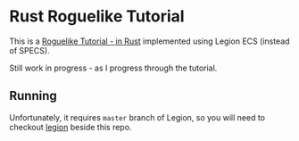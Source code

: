 # Rust Roguelike Tutorial

This is a [Roguelike Tutorial - in Rust](https://github.com/thebracket/rustrogueliketutorial) implemented using Legion ECS (instead of SPECS).

Still work in progress - as I progress through the tutorial.

## Running

Unfortunately, it requires `master` branch of Legion, so you will need to checkout [legion](https://github.com/TomGillen/legion) beside this repo.
